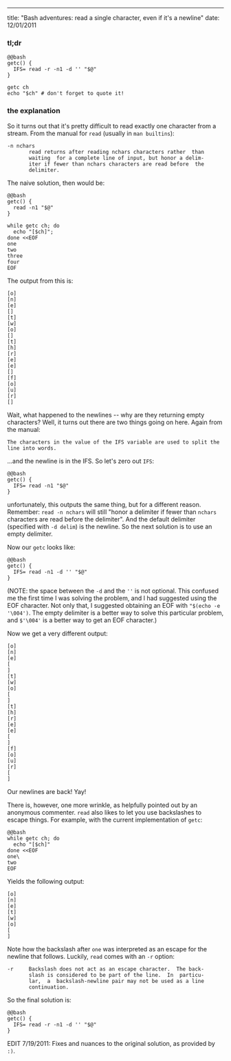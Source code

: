 --- 
title: "Bash adventures: read a single character, even if it's a newline"
date: 12/01/2011

### tl;dr

    @@bash
    getc() {
      IFS= read -r -n1 -d '' "$@"
    }

    getc ch
    echo "$ch" # don't forget to quote it!

### the explanation

So it turns out that it's pretty difficult to read exactly one character from a stream.
From the manual for `read` (usually in `man builtins`):

    -n nchars
           read returns after reading nchars characters rather  than
           waiting  for a complete line of input, but honor a delim‐
           iter if fewer than nchars characters are read before  the
           delimiter.


The naive solution, then would be:

    @@bash
    getc() {
      read -n1 "$@"
    }

    while getc ch; do
      echo "[$ch]";
    done <<EOF
    one
    two
    three
    four
    EOF

The output from this is:

    [o]
    [n]
    [e]
    []
    [t]
    [w]
    [o]
    []
    [t]
    [h]
    [r]
    [e]
    [e]
    []
    [f]
    [o]
    [u]
    [r]
    []

Wait, what happened to the newlines -- why are they returning empty characters?  Well, it turns out there are two things going on here.  Again from the manual:

    The characters in the value of the IFS variable are used to split the line into words.

...and the newline is in the IFS.  So let's zero out `IFS`:

    @@bash
    getc() {
      IFS= read -n1 "$@"
    }

unfortunately, this outputs the same thing, but for a different reason.
Remember: `read -n nchars` will still "honor a delimiter if fewer than `nchars` characters are read before the delimiter".
And the default delimiter (specified with `-d delim`) is the newline.
So the next solution is to use an empty delimiter.

Now our `getc` looks like:

    @@bash
    getc() {
      IFS= read -n1 -d '' "$@"
    }

(NOTE: the space between the `-d` and the `''` is not optional.  This confused me the first time I was solving the problem, and I had suggested using the EOF character.  Not only that, I suggested obtaining an EOF with `"$(echo -e '\004')`.  The empty delimiter is a better way to solve this particular problem, and `$'\004'` is a better way to get an EOF character.)

Now we get a very different output:

    [o]
    [n]
    [e]
    [
    ]
    [t]
    [w]
    [o]
    [
    ]
    [t]
    [h]
    [r]
    [e]
    [e]
    [
    ]
    [f]
    [o]
    [u]
    [r]
    [
    ]

Our newlines are back!  Yay!

There is, however, one more wrinkle, as helpfully pointed out by an anonymous commenter.  `read` also likes to let you use backslashes to escape things.  For example, with the current implementation of `getc`:

    @@bash
    while getc ch; do
      echo "[$ch]"
    done <<EOF
    one\
    two
    EOF

Yields the following output:

    [o]
    [n]
    [e]
    [t]
    [w]
    [o]
    [
    ]

Note how the backslash after `one` was interpreted as an escape for the newline that follows.  Luckily, `read` comes with an `-r` option:

    -r     Backslash does not act as an escape character.  The back‐
           slash is considered to be part of the line.  In  particu‐
           lar,  a  backslash-newline pair may not be used as a line
           continuation.

So the final solution is:

    @@bash
    getc() {
      IFS= read -r -n1 -d '' "$@"
    }

EDIT 7/19/2011:  Fixes and nuances to the original solution, as provided by `:)`.

